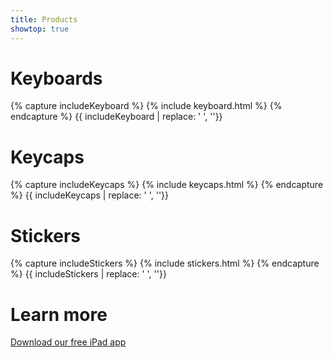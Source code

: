 ```yaml
---
title: Products
showtop: true
---
```


# Keyboards

{% capture includeKeyboard %}
{% include keyboard.html %}
{% endcapture %}
{{ includeKeyboard | replace: '    ', ''}}

# Keycaps

{% capture includeKeycaps %}
{% include keycaps.html %} 
{% endcapture %}
{{ includeKeycaps | replace: '    ', ''}}

# Stickers

{% capture includeStickers %}
{% include stickers.html %} 
{% endcapture %}
{{ includeStickers | replace: '    ', ''}}

# Learn more

[Download our free iPad app](https://apps.apple.com/app/id1501301014?fbclid=IwAR3qle-14GnFKx6ruXGtMS9UiuayVF7Bq0zMyil1uhym5t3ABE61JkUu2SI)
